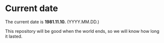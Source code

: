 # Current date

The current date is **1981.11.10.** (YYYY.MM.DD.)

This repository will be good when the world ends, so we will know how long it lasted.